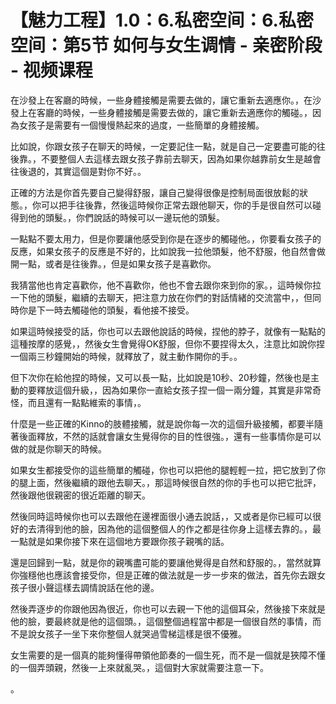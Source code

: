 # 【魅力工程】1.0：6.私密空间：6.私密空间：第5节 如何与女生调情 - 亲密阶段 - 视频课程

在沙發上在客廳的時候，一些身體接觸是需要去做的，讓它重新去適應你。，在沙發上在客廳的時候，一些身體接觸是需要去做的，讓它重新去適應你的觸碰。，因為女孩子是需要有一個慢慢熱起來的過度，一些簡單的身體接觸。

比如說，你跟女孩子在聊天的時候，一定要記住一點，就是自己一定要盡可能的往後靠。，不要整個人去這樣去跟女孩子靠前去聊天，因為如果你越靠前女生是越會往後退的，其實這個是對你不好。。

正確的方法是你首先要自己變得舒服，讓自己變得很像是控制局面很放鬆的狀態。，你可以把手往後靠，然後這時候你正常去跟他聊天，你的手是很自然可以碰得到他的頭髮。，你們說話的時候可以一邊玩他的頭髮。

一點點不要太用力，但是你要讓他感受到你是在逐步的觸碰他。，你要看女孩子的反應，如果女孩子的反應是不好的，比如說我一拉他頭髮，他不舒服，他自然會做開一點，或者是往後靠。，但是如果女孩子是喜歡你。

我猜當他也肯定喜歡你，他不喜歡你，他也不會去跟你來到你的家。，這時候你拉一下他的頭髮，繼續的去聊天，把注意力放在你們的對話情緒的交流當中，，但同時你是下一時去觸碰他的頭髮，看他接不接受。

如果這時候接受的話，你也可以去跟他說話的時候，捏他的脖子，就像有一點點的這種按摩的感覺，，然後女生會覺得OK舒服，但你不要捏得太久，注意比如說你捏一個兩三秒鐘開始的時候，就釋放了，就主動作開你的手。。

但下次你在給他捏的時候，又可以長一點，比如說是10秒、20秒鐘，然後也是主動的要釋放這個升級，，因為如果你一直給女孩子捏一個一兩分鐘，其實是非常奇怪，而且還有一點點維索的事情，。

什麼是一些正確的Kinno的肢體接觸，就是說你每一次的這個升級接觸，都要半隨著後面釋放，不然的話就會讓女生覺得你的目的性很強。，還有一些事情你是可以做的就是你聊天的時候。

如果女生都接受你的這些簡單的觸碰，你也可以把他的腿輕輕一拉，把它放到了你的腿上面，然後繼續的跟他去聊天。，那這時候很自然的你的手也可以把它批評，然後跟他很親密的很近距離的聊天。

然後同時這時候你也可以去跟他在邊裡面很小通去說話，，又或者是你已經可以很好的去清得到他的臉，因為他的這個整個人的作之都是往你身上這樣去靠的。，最一點就是如果你接下來在這個地方要跟你孩子親嘴的話。

還是回歸到一點，就是你的親嘴盡可能的要讓他覺得是自然和舒服的。，當然就算你強穩他也應該會接受你，但是正確的做法就是一步一步來的做法，首先你去跟女孩子很小聲這樣去調情說話在他的邊。

然後弄逐步的你跟他因為很近，你也可以去親一下他的這個耳朵，然後接下來就是他的臉，要最終就是他的這個頭。，這個整個過程當中都是一個很自然的事情，而不是說女孩子一坐下來你整個人就哭過雪梯這樣是很不優雅。

女生需要的是一個真的能夠懂得帶領他節奏的一個生死，而不是一個就是狹障不懂的一個弄頭親，然後一上來就亂哭。，這個對大家就需要注意一下。

。